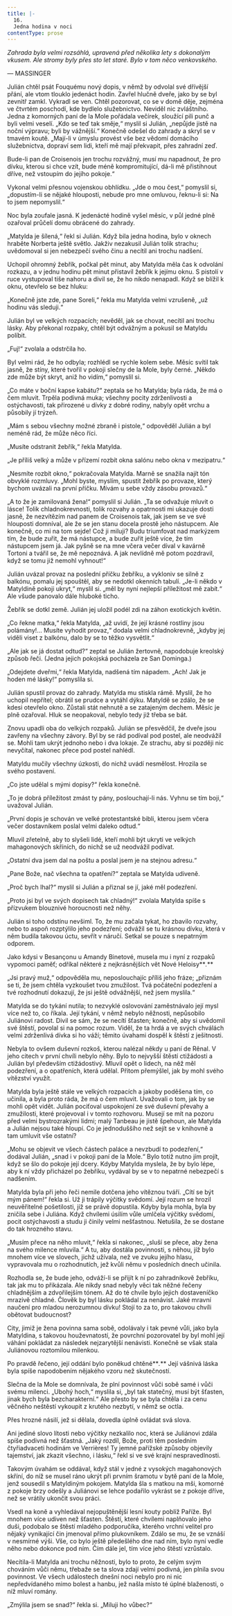 ```yaml
---
title: |-
  16.
  Jedna hodina v noci
contentType: prose
---
```


_Zahrada byla velmi rozsáhlá, upravená před několika lety s dokonalým vkusem. Ale stromy byly přes sto let staré. Bylo v tom něco venkovského._

— MASSINGER

Julián chtěl psát Fouquému nový dopis, v němž by odvolal své dřívější přání, ale vtom tlouklo jedenáct hodin. Zavřel hlučně dveře, jako by se byl zevnitř zamkl. Vykradl se ven. Chtěl pozorovat, co se v domě děje, zejména ve čtvrtém poschodí, kde bydlelo služebnictvo. Neviděl nic zvláštního. Jedna z komorných paní de la Mole pořádala večírek, sloužící pili punč a byli velmi veselí. „Kdo se teď tak směje,“ myslil si Julián, „nepůjde jistě na noční výpravu; byli by vážnější.“ Konečně odešel do zahrady a skryl se v tmavém koutě. „Mají-li v úmyslu provést vše bez vědomí domácího služebnictva, dopraví sem lidi, kteří mě mají překvapit, přes zahradní zeď.

Bude-li pan de Croisenois jen trochu rozvážný, musí mu napadnout, že pro dívku, kterou si chce vzít, bude méně kompromitující, dá-li mě přistihnout dříve, než vstoupím do jejího pokoje.“

Vykonal velmi přesnou vojenskou obhlídku. „Jde o mou čest,“ pomyslil si, „dopustím-li se nějaké hlouposti, nebude pro mne omluvou, řeknu-li si: Na to jsem nepomyslil.“

Noc byla zoufale jasná. K jedenácté hodině vyšel měsíc, v půl jedné plně ozařoval průčelí domu obrácené do zahrady.

„Matylda je šílená,“ řekl si Julián. Když bila jedna hodina, bylo v oknech hraběte Norberta ještě světlo. Jakživ nezakusil Julián tolik strachu; uvědomoval si jen nebezpečí svého činu a necítil ani trochu nadšení.

Uchopil ohromný žebřík, počkal pět minut, aby Matylda měla čas k odvolání rozkazu, a v jednu hodinu pět minut přistavil žebřík k jejímu oknu. S pistolí v ruce vystupoval tiše nahoru a divil se, že ho nikdo nenapadl. Když se blížil k oknu, otevřelo se bez hluku:

„Konečně jste zde, pane Soreli,“ řekla mu Matylda velmi vzrušeně, „už hodinu vás sleduji.“

Julián byl ve velkých rozpacích; nevěděl, jak se chovat, necítil ani trochu lásky. Aby překonal rozpaky, chtěl být odvážným a pokusil se Matyldu políbit.

„Fuj!“ zvolala a odstrčila ho.

Byl velmi rád, že ho odbyla; rozhlédl se rychle kolem sebe. Měsíc svítil tak jasně, že stíny, které tvořil v pokoji slečny de la Mole, byly černé. „Někdo zde může být skryt, aniž ho vidím,“ pomyslil si.

„Co máte v boční kapse kabátu?“ zeptala se ho Matylda; byla ráda, že má o čem mluvit. Trpěla podivná muka; všechny pocity zdrženlivosti a ostýchavosti, tak přirozené u dívky z dobré rodiny, nabyly opět vrchu a působily jí trýzeň.

„Mám s sebou všechny možné zbraně i pistole,“ odpověděl Julián a byl neméně rád, že může něco říci.

„Musíte odstranit žebřík,“ řekla Matylda.

„Je příliš velký a může v přízemí rozbít okna salónu nebo okna v mezipatru.“

„Nesmíte rozbít okno,“ pokračovala Matylda. Marně se snažila najít tón obvyklé rozmluvy. „Mohl byste, myslím, spustit žebřík po provaze, který bychom uvázali na první příčku. Mívám u sebe vždy zásobu provazů.“

„A to že je zamilovaná žena!“ pomyslil si Julián. „Ta se odvažuje mluvit o lásce! Tolik chladnokrevnosti, tolik rozvahy a opatrnosti mi ukazuje dosti jasně, že nezvítězím nad panem de Croisenois tak, jak jsem se ve své hlouposti domníval, ale že se jen stanu docela prostě jeho nástupcem. Ale konečně, co mi na tom sejde! Což ji miluji? Budu triumfovat nad markýzem tím, že bude zuřit, že má nástupce, a bude zuřit ještě více, že tím nástupcem jsem já. Jak pyšně se na mne včera večer díval v kavárně Tortoni a tvářil se, že mě nepoznává. A jak nevlídně mě potom pozdravil, když se tomu již nemohl vyhnout!“

Julián uvázal provaz na poslední příčku žebříku, a vykloniv se silně z balkónu, pomalu jej spouštěl, aby se nedotkl okenních tabulí. „Je-li někdo v Matyldině pokoji ukryt,“ myslil si. „měl by nyní nejlepší příležitost mě zabít.“ Ale všude panovalo dále hluboké ticho.

Žebřík se dotkl země. Julián jej uložil podél zdi na záhon exotických květin.

„Co řekne matka,“ řekla Matylda, „až uvidí, že její krásné rostliny jsou polámány!… Musíte vyhodit provaz,“ dodala velmi chladnokrevně, „kdyby jej viděli viset z balkónu, dalo by se to těžko vysvětlit.“

„Ale jak se já dostat odtud?“ zeptal se Julián žertovně, napodobuje kreolský způsob řeči. (Jedna jejich pokojská pocházela ze San Dominga.)

„Odejdete dveřmi,“ řekla Matylda, nadšená tím nápadem. „Ach! Jak je hoden mé lásky!“ pomyslila si.

Julián spustil provaz do zahrady. Matylda mu stiskla rámě. Myslil, že ho uchopil nepřítel; obrátil se prudce a vytáhl dýku. Matyldě se zdálo, že se kdesi otevřelo okno. Zůstali stát nehnutě a se zatajeným dechem. Měsíc je plně ozařoval. Hluk se neopakoval, nebylo tedy již třeba se bát.

Znovu upadli oba do velkých rozpaků. Julián se přesvědčil, že dveře jsou zavřeny na všechny závory. Byl by se rád podíval pod postel, ale neodvážil se. Mohli tam ukrýt jednoho nebo i dva lokaje. Ze strachu, aby si později nic nevyčítal, nakonec přece pod postel nahlédl.

Matyldu mučily všechny úzkosti, do nichž uvádí nesmělost. Hrozila se svého postavení.

„Co jste udělal s mými dopisy?“ řekla konečně.

„To je dobrá příležitost zmást ty pány, poslouchají-li nás. Vyhnu se tím boji,“ uvažoval Julián.

„První dopis je schován ve velké protestantské bibli, kterou jsem včera večer dostavníkem poslal velmi daleko odtud.“

Mluvil zřetelně, aby to slyšeli lidé, kteří mohli být ukryti ve velkých mahagonových skříních, do nichž se už neodvážil podívat.

„Ostatní dva jsem dal na poštu a poslal jsem je na stejnou adresu.“

„Pane Bože, nač všechna ta opatření?“ zeptala se Matylda udiveně.

„Proč bych lhal?“ myslil si Julián a přiznal se jí, jaké měl podezření.

„Proto jsi byl ve svých dopisech tak chladný!“ zvolala Matylda spíše s přízvukem blouznivé horoucnosti než něhy.

Julián si toho odstínu nevšiml. To, že mu začala tykat, ho zbavilo rozvahy, nebo to aspoň rozptýlilo jeho podezření; odvážil se tu krásnou dívku, která v něm budila takovou úctu, sevřít v náručí. Setkal se pouze s nepatrným odporem.

Jako kdysi v Besançonu u Amandy Binetové, musela mu i nyní z rozpaků vypomoci paměť; odříkal některé z nejkrásnějších vět Nové Heloisy**_._**

„Jsi pravý muž,“ odpověděla mu, neposlouchajíc příliš jeho fráze; „přiznám se ti, že jsem chtěla vyzkoušet tvou zmužilost. Tvá počáteční podezření a tvé rozhodnutí dokazují, že jsi ještě odvážnější, než jsem myslila.“

Matylda se do tykání nutila; to nezvyklé oslovování zaměstnávalo její mysl více než to, co říkala. Její tykání, v němž nebylo něžnosti, nepůsobilo Juliánovi radost. Divil se sám, že se necítí šťasten; konečně, aby si uvědomil své štěstí, povolal si na pomoc rozum. Viděl, že ta hrdá a ve svých chválách velmi zdrženlivá dívka si ho váží; těmito úvahami dospěl k štěstí z ješitnosti.

Nebyla to ovšem duševní rozkoš, kterou nalézal někdy u paní de Rênal. V jeho citech v první chvíli nebylo něhy. Bylo to nejvyšší štěstí ctižádosti a Julián byl především ctižádostivý. Mluvil opět o lidech, na něž měl podezření, a o opatřeních, která udělal. Přitom přemýšlel, jak by mohl svého vítězství využít.

Matylda byla ještě stále ve velkých rozpacích a jakoby poděšena tím, co učinila, a byla proto ráda, že má o čem mluvit. Uvažovali o tom, jak by se mohli opět vidět. Julián pociťoval uspokojení ze své duševní převahy a zmužilosti, které projevoval i v tomto rozhovoru. Musejí se mít na pozoru před velmi bystrozrakými lidmi; malý Tanbeau je jistě špehoun, ale Matylda a Julián nejsou také hloupí. Co je jednoduššího než sejít se v knihovně a tam umluvit vše ostatní?

„Mohu se objevit ve všech částech paláce a nevzbudí to podezření,“ dodával Julián, „snad i v pokoji paní de la Mole.“ Bylo totiž nutno jím projít, když se šlo do pokoje její dcery. Kdyby Matylda myslela, že by bylo lépe, aby k ní vždy přicházel po žebříku, vydával by se v to nepatrné nebezpečí s nadšením.

Matylda byla při jeho řeči nemile dotčena jeho vítěznou tváří. „Cítí se být mým pánem!“ řekla si. Už ji trápily výčitky svědomí. Její rozum se hrozil neuvěřitelné pošetilosti, jíž se právě dopustila. Kdyby byla mohla, byla by zničila sebe i Juliána. Když chvílemi úsilím vůle umlčela výčitky svědomí, pocit ostýchavosti a studu ji činily velmi nešťastnou. Netušila, že se dostane do tak hrozného stavu.

„Musím přece na něho mluvit,“ řekla si nakonec, „sluší se přece, aby žena na svého milence mluvila.“ A tu, aby dostála povinnosti, s něhou, jíž bylo mnohem více ve slovech, jichž užívala, než ve zvuku jejího hlasu, vypravovala mu o rozhodnutích, jež kvůli němu v posledních dnech učinila.

Rozhodla se, že bude jeho, odváží-li se přijít k ní po zahradníkově žebříku, tak jak mu to přikázala. Ale nikdy snad nebyly věci tak něžné řečeny chladnějším a zdvořilejším tónem. Až do té chvíle bylo jejich dostaveníčko mrazivě chladné. Člověk by byl lásku pokládal za nenávist. Jaké mravní naučení pro mladou nerozumnou dívku! Stojí to za to, pro takovou chvíli obětovat budoucnost?

City, jimiž je žena povinna sama sobě, odolávaly i tak pevné vůli, jako byla Matyldina, s takovou houževnatostí, že povrchní pozorovatel by byl mohl její váhání pokládat za následek nejzarytější nenávisti. Konečně se však stala Juliánovou roztomilou milenkou.

Po pravdě řečeno, její oddání bylo poněkud chtěné**_._** Její vášnivá láska byla spíše napodobením nějakého vzoru než skutečností.

Slečna de la Mole se domnívala, že plní povinnost vůči sobě samé i vůči svému milenci. „Ubohý hoch,“ myslila si, „byl tak statečný, musí být šťasten, jinak bych byla bezcharakterní.“ Ale přesto by se byla chtěla i za cenu věčného neštěstí vykoupit z krutého nezbytí, v němž se octla.

Přes hrozné násilí, jež si dělala, dovedla úplně ovládat svá slova.

Ani jediné slovo lítosti nebo výčitky nezkalilo noc, která se Juliánovi zdála spíše podivná než šťastná. „Jaký rozdíl, Bože, proti těm posledním čtyřiadvaceti hodinám ve Verrières! Ty jemné pařížské způsoby objevily tajemství, jak zkazit všechno, i lásku,“ řekl si ve své krajní nespravedlnosti.

Takovým úvahám se oddával, když stál v jedné z vysokých magahonových skříní, do níž se musel ráno ukrýt při prvním šramotu v bytě paní de la Mole, jenž sousedil s Matyldiným pokojem. Matylda šla s matkou na mši, komorné z pokoje brzy odešly a Juliánovi se lehce podařilo vykrást se z pokoje dříve, než se vrátily ukončit svou práci.

Vsedl na koně a vyhledával nejopuštěnější lesní kouty poblíž Paříže. Byl mnohem více udiven než šťasten. Štěstí, které chvílemi naplňovalo jeho duši, podobalo se štěstí mladého podporučíka, kterého vrchní velitel pro nějaký vynikající čin jmenoval přímo plukovníkem. Zdálo se mu, že se vznáší v nesmírné výši. Vše, co bylo ještě předešlého dne nad ním, bylo nyní vedle něho nebo dokonce pod ním. Čím dále jel, tím více jeho štěstí vzrůstalo.

Necítila-li Matylda ani trochu něžnosti, bylo to proto, že celým svým chováním vůči němu, třebaže se ta slova zdají velmi podivná, jen plnila svou povinnost. Ve všech událostech dnešní noci nebylo pro ni nic nepředvídaného mimo bolest a hanbu, jež našla místo té úplné blaženosti, o níž mluví romány.

„Zmýlila jsem se snad?“ řekla si. „Miluji ho vůbec?“
